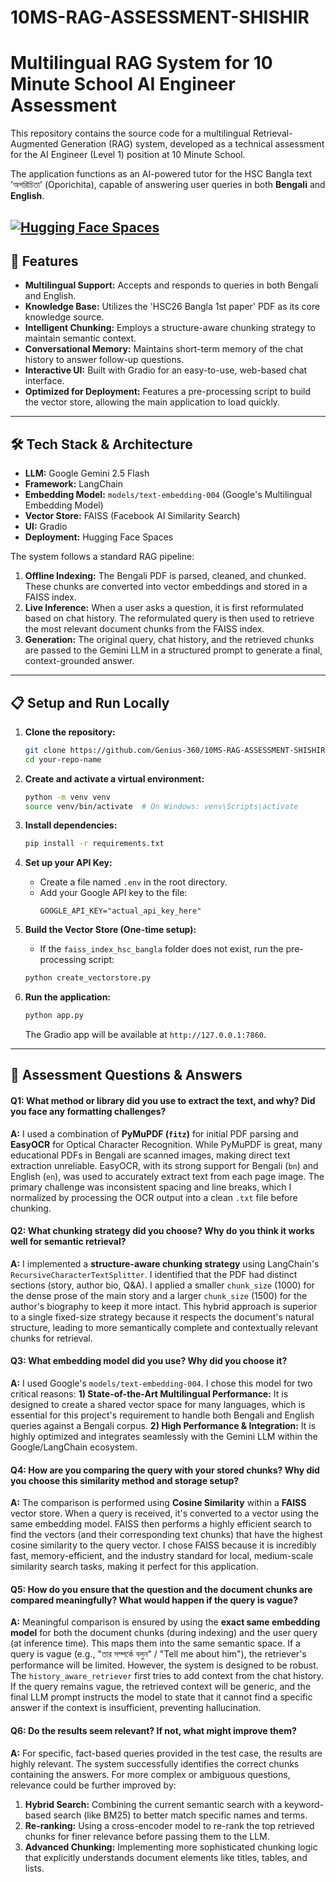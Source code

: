 # 10MS-RAG-ASSESSMENT-SHISHIR

# Multilingual RAG System for 10 Minute School AI Engineer Assessment

This repository contains the source code for a multilingual Retrieval-Augmented Generation (RAG) system, developed as a technical assessment for the AI Engineer (Level 1) position at 10 Minute School.

The application functions as an AI-powered tutor for the HSC Bangla text 'অপরিচিতা' (Oporichita), capable of answering user queries in both **Bengali** and **English**.

[![Hugging Face Spaces](https://img.shields.io/badge/🤗%20Hugging%20Face-Live%20Demo-yellow.svg)](https://huggingface.co/spaces/GeniusGuy/10ms-hsc-bangla-tutor)  
---

## 🚀 Features

-   **Multilingual Support:** Accepts and responds to queries in both Bengali and English.
-   **Knowledge Base:** Utilizes the 'HSC26 Bangla 1st paper' PDF as its core knowledge source.
-   **Intelligent Chunking:** Employs a structure-aware chunking strategy to maintain semantic context.
-   **Conversational Memory:** Maintains short-term memory of the chat history to answer follow-up questions.
-   **Interactive UI:** Built with Gradio for an easy-to-use, web-based chat interface.
-   **Optimized for Deployment:** Features a pre-processing script to build the vector store, allowing the main application to load quickly.

---

## 🛠️ Tech Stack & Architecture

-   **LLM:** Google Gemini 2.5 Flash
-   **Framework:** LangChain
-   **Embedding Model:** `models/text-embedding-004` (Google's Multilingual Embedding Model)
-   **Vector Store:** FAISS (Facebook AI Similarity Search)
-   **UI:** Gradio
-   **Deployment:** Hugging Face Spaces

The system follows a standard RAG pipeline:
1.  **Offline Indexing:** The Bengali PDF is parsed, cleaned, and chunked. These chunks are converted into vector embeddings and stored in a FAISS index.
2.  **Live Inference:** When a user asks a question, it is first reformulated based on chat history. The reformulated query is then used to retrieve the most relevant document chunks from the FAISS index.
3.  **Generation:** The original query, chat history, and the retrieved chunks are passed to the Gemini LLM in a structured prompt to generate a final, context-grounded answer.

---

## 📋 Setup and Run Locally

1.  **Clone the repository:**
    ```bash
    git clone https://github.com/Genius-360/10MS-RAG-ASSESSMENT-SHISHIR.git
    cd your-repo-name
    ```

2.  **Create and activate a virtual environment:**
    ```bash
    python -m venv venv
    source venv/bin/activate  # On Windows: venv\Scripts\activate
    ```

3.  **Install dependencies:**
    ```bash
    pip install -r requirements.txt
    ```

4.  **Set up your API Key:**
    -   Create a file named `.env` in the root directory.
    -   Add your Google API key to the file:
        ```
        GOOGLE_API_KEY="actual_api_key_here"
        ```

5.  **Build the Vector Store (One-time setup):**
    -   If the `faiss_index_hsc_bangla` folder does not exist, run the pre-processing script:
    ```bash
    python create_vectorstore.py
    ```

6.  **Run the application:**
    ```bash
    python app.py
    ```
    The Gradio app will be available at `http://127.0.0.1:7860`.

---

## 📝 Assessment Questions & Answers

#### Q1: What method or library did you use to extract the text, and why? Did you face any formatting challenges?
**A:** I used a combination of **PyMuPDF (`fitz`)** for initial PDF parsing and **EasyOCR** for Optical Character Recognition. While PyMuPDF is great, many educational PDFs in Bengali are scanned images, making direct text extraction unreliable. EasyOCR, with its strong support for Bengali (`bn`) and English (`en`), was used to accurately extract text from each page image. The primary challenge was inconsistent spacing and line breaks, which I normalized by processing the OCR output into a clean `.txt` file before chunking.

#### Q2: What chunking strategy did you choose? Why do you think it works well for semantic retrieval?
**A:** I implemented a **structure-aware chunking strategy** using LangChain's `RecursiveCharacterTextSplitter`. I identified that the PDF had distinct sections (story, author bio, Q&A). I applied a smaller `chunk_size` (1000) for the dense prose of the main story and a larger `chunk_size` (1500) for the author's biography to keep it more intact. This hybrid approach is superior to a single fixed-size strategy because it respects the document's natural structure, leading to more semantically complete and contextually relevant chunks for retrieval.

#### Q3: What embedding model did you use? Why did you choose it?
**A:** I used Google's `models/text-embedding-004`. I chose this model for two critical reasons: **1) State-of-the-Art Multilingual Performance:** It is designed to create a shared vector space for many languages, which is essential for this project's requirement to handle both Bengali and English queries against a Bengali corpus. **2) High Performance & Integration:** It is highly optimized and integrates seamlessly with the Gemini LLM within the Google/LangChain ecosystem.

#### Q4: How are you comparing the query with your stored chunks? Why did you choose this similarity method and storage setup?
**A:** The comparison is performed using **Cosine Similarity** within a **FAISS** vector store. When a query is received, it's converted to a vector using the same embedding model. FAISS then performs a highly efficient search to find the vectors (and their corresponding text chunks) that have the highest cosine similarity to the query vector. I chose FAISS because it is incredibly fast, memory-efficient, and the industry standard for local, medium-scale similarity search tasks, making it perfect for this application.

#### Q5: How do you ensure that the question and the document chunks are compared meaningfully? What would happen if the query is vague?
**A:** Meaningful comparison is ensured by using the **exact same embedding model** for both the document chunks (during indexing) and the user query (at inference time). This maps them into the same semantic space. If a query is vague (e.g., "তার সম্পর্কে বলুন" / "Tell me about him"), the retriever's performance will be limited. However, the system is designed to be robust. The `history_aware_retriever` first tries to add context from the chat history. If the query remains vague, the retrieved context will be generic, and the final LLM prompt instructs the model to state that it cannot find a specific answer if the context is insufficient, preventing hallucination.

#### Q6: Do the results seem relevant? If not, what might improve them?
**A:** For specific, fact-based queries provided in the test case, the results are highly relevant. The system successfully identifies the correct chunks containing the answers. For more complex or ambiguous questions, relevance could be further improved by:
1.  **Hybrid Search:** Combining the current semantic search with a keyword-based search (like BM25) to better match specific names and terms.
2.  **Re-ranking:** Using a cross-encoder model to re-rank the top retrieved chunks for finer relevance before passing them to the LLM.
3.  **Advanced Chunking:** Implementing more sophisticated chunking logic that explicitly understands document elements like titles, tables, and lists.
